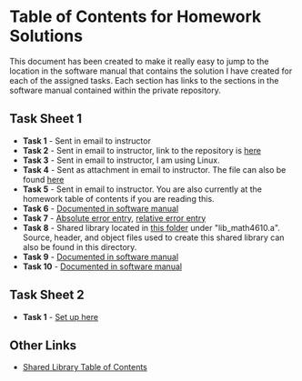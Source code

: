 # Table of Contents for Homework Solutions
This document has been created to make it really easy to jump to the location in the software manual that contains the solution I have created for
each of the assigned tasks. Each section has links to the sections in the software manual contained within the private repository.

## Task Sheet 1
* __Task 1__ - Sent in email to instructor
* __Task 2__ - Sent in email to instructor, link to the repository is [here](https://github.com/ethanancell/math4610/)
* __Task 3__ - Sent in email to instructor, I am using Linux.
* __Task 4__ - Sent as attachment in email to instructor. The file can also be found [here](https://github.com/ethanancell/math4610/blob/master/tasks_source/task_sheet_1/what_language.c)
* __Task 5__ - Sent in email to instructor. You are also currently at the homework table of contents if you are reading this.
* __Task 6__ - [Documented in software manual](https://github.com/ethanancell/math4610/blob/master/software_manual/derivative_difference_quotient.md)
* __Task 7__ - [Absolute error entry](https://github.com/ethanancell/math4610/blob/master/software_manual/absolute_error.md), [relative error entry](https://github.com/ethanancell/math4610/blob/master/software_manual/relative_error.md)
* __Task 8__ - Shared library located in [this folder](https://github.com/ethanancell/math4610/tree/master/shared_library) under "lib_math4610.a". Source, header, and object files used to create this shared library can also be found in this directory.
* __Task 9__ - [Documented in software manual](https://github.com/ethanancell/math4610/blob/master/software_manual/derivative_exponential_function.md)
* __Task 10__ - [Documented in software manual](https://github.com/ethanancell/math4610/blob/master/software_manual/absolute_relative_writeup.md)

## Task Sheet 2
* __Task 1__ - [Set up here](https://github.com/ethanancell/math4610/blob/master/tasks_source/task_sheet_2/sheet2task1.md)

## Other Links
* [Shared Library Table of Contents](https://github.com/ethanancell/math4610/blob/master/software_manual/table_of_contents.md)
